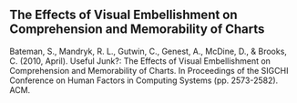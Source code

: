 ## The Effects of Visual Embellishment on Comprehension and Memorability of Charts
Bateman, S., Mandryk, R. L., Gutwin, C., Genest, A., McDine, D., & Brooks, C. (2010, April). Useful Junk?: The Effects of Visual Embellishment on Comprehension and Memorability of Charts. In Proceedings of the SIGCHI Conference on Human Factors in Computing Systems (pp. 2573-2582). ACM.
